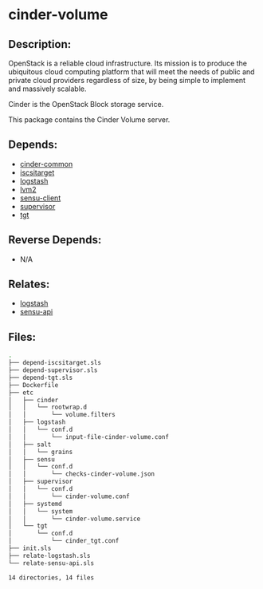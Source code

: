 # cinder-volume

## Description:

OpenStack is a reliable cloud infrastructure. Its mission is to produce the ubiquitous cloud computing platform that will meet the needs of public and private cloud providers regardless of size, by being simple to implement and massively scalable.

Cinder is the OpenStack Block storage service.

This package contains the Cinder Volume server.

## Depends:

  -  [cinder-common](salt/cinder-common)
  -  [iscsitarget](salt/iscsitarget)
  -  [logstash](salt/logstash)
  -  [lvm2](salt/lvm2)
  -  [sensu-client](salt/sensu-client)
  -  [supervisor](salt/supervisor)
  -  [tgt](salt/tgt)

## Reverse Depends:

  -  N/A

## Relates:

  -  [logstash](salt/logstash)
  -  [sensu-api](salt/sensu-api)

## Files:

```bash
.
├── depend-iscsitarget.sls
├── depend-supervisor.sls
├── depend-tgt.sls
├── Dockerfile
├── etc
│   ├── cinder
│   │   └── rootwrap.d
│   │       └── volume.filters
│   ├── logstash
│   │   └── conf.d
│   │       └── input-file-cinder-volume.conf
│   ├── salt
│   │   └── grains
│   ├── sensu
│   │   └── conf.d
│   │       └── checks-cinder-volume.json
│   ├── supervisor
│   │   └── conf.d
│   │       └── cinder-volume.conf
│   ├── systemd
│   │   └── system
│   │       └── cinder-volume.service
│   └── tgt
│       └── conf.d
│           └── cinder_tgt.conf
├── init.sls
├── relate-logstash.sls
└── relate-sensu-api.sls

14 directories, 14 files
```
